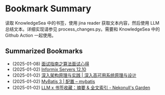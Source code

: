 # Bookmark Summary 
读取 KnowledgeSea 中的书签，使用 jina reader 获取文本内容，然后使用 LLM 总结文本。详细实现请参见 process_changes.py。需要和 KnowledgeSea 中的 Github Action 一起使用。
    
## Summarized Bookmarks
- (2025-01-08) [面试指南之算法面试心得](202501/2025-01-08-%E9%9D%A2%E8%AF%95%E6%8C%87%E5%8D%97%E4%B9%8B%E7%AE%97%E6%B3%95%E9%9D%A2%E8%AF%95%E5%BF%83%E5%BE%97.md)
- (2025-01-02) [Informix Servers 12.10](202501/2025-01-02-informix-servers-12.10.md)
- (2025-01-02) [深入架构原理与实践 | 深入高可用系统原理与设计](202501/2025-01-02-%E6%B7%B1%E5%85%A5%E6%9E%B6%E6%9E%84%E5%8E%9F%E7%90%86%E4%B8%8E%E5%AE%9E%E8%B7%B5-%E6%B7%B1%E5%85%A5%E9%AB%98%E5%8F%AF%E7%94%A8%E7%B3%BB%E7%BB%9F%E5%8E%9F%E7%90%86%E4%B8%8E%E8%AE%BE%E8%AE%A1.md)
- (2025-01-02) [MyBatis 3 | 配置 – mybatis](202501/2025-01-02-mybatis-3-%E9%85%8D%E7%BD%AE-%E2%80%93-mybatis.md)
- (2025-01-02) [LLM x 书签收藏：摘要 & 全文索引 - Nekonull's Garden](202501/2025-01-02-llm-x-%E4%B9%A6%E7%AD%BE%E6%94%B6%E8%97%8F%EF%BC%9A%E6%91%98%E8%A6%81-%26-%E5%85%A8%E6%96%87%E7%B4%A2%E5%BC%95---nekonull%27s-garden.md)
